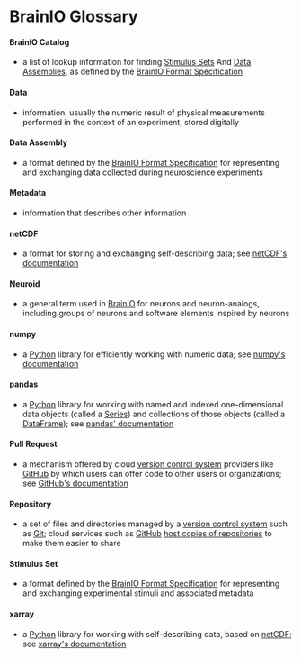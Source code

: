 # BrainIO Glossary

#### BrainIO Catalog
* a list of lookup information for finding [Stimulus Sets](#stimulus-set) And [Data Assemblies](#data-assembly), as defined by the [BrainIO Format Specification](SPECIFICATION.md)

#### Data
* information, usually the numeric result of physical measurements performed in the context of an experiment, stored digitally

#### Data Assembly
* a format defined by the [BrainIO Format Specification](SPECIFICATION.md) for representing and exchanging data collected during neuroscience experiments

#### Metadata
* information that describes other information

#### netCDF
* a format for storing and exchanging self-describing data;  see [netCDF's documentation](https://www.unidata.ucar.edu/software/netcdf/)

#### Neuroid
* a general term used in [BrainIO](../README.md) for neurons and neuron-analogs, including groups of neurons and software elements inspired by neurons

#### numpy
* a [Python](https://www.python.org/) library for efficiently working with numeric data;  see [numpy's documentation](https://numpy.org/)

#### pandas
* a [Python](https://www.python.org/) library for working with named and indexed one-dimensional data objects (called a [Series](https://pandas.pydata.org/docs/user_guide/dsintro.html#series)) and collections of those objects (called a [DataFrame](https://pandas.pydata.org/docs/user_guide/dsintro.html#dataframe));  see [pandas' documentation](https://pandas.pydata.org/)

#### Pull Request
* a mechanism offered by cloud [version control system](https://en.wikipedia.org/wiki/Version_control) providers like [GitHub](https://github.com/) by which users can offer code to other users or organizations;  see [GitHub's documentation](https://docs.github.com/en/pull-requests)

#### Repository
* a set of files and directories managed by a [version control system](https://en.wikipedia.org/wiki/Version_control) such as [Git](https://git-scm.com/);  cloud services such as [GitHub](https://github.com/) [host copies of repositories](https://docs.github.com/en/repositories/creating-and-managing-repositories/about-repositories) to make them easier to share

#### Stimulus Set
* a format defined by the [BrainIO Format Specification](SPECIFICATION.md) for representing and exchanging experimental stimuli and associated metadata

#### xarray
* a [Python](https://www.python.org/) library for working with self-describing data, based on [netCDF](https://www.unidata.ucar.edu/software/netcdf/);  see [xarray's documentation](https://xarray.pydata.org/)
